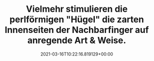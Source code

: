 ---
date: '2021-03-16T10:22:16.819129+00:00'
found_at: '2014-12-04'
found_url: http://de.dawanda.com/product/32115689-Ring-Silber-rhodiniert---LoveJewels
title: Vielmehr stimulieren die perlförmigen "Hügel" die zarten Innenseiten der Nachbarfinger
  auf anregende Art & Weise.
---